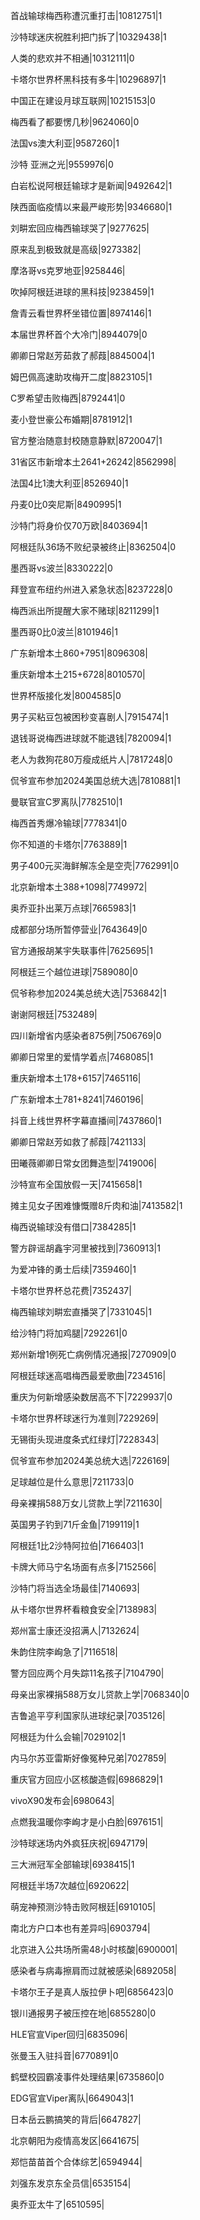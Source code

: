 首战输球梅西称遭沉重打击|10812751|1

沙特球迷庆祝胜利把门拆了|10329438|1

人类的悲欢并不相通|10312111|0

卡塔尔世界杯黑科技有多牛|10296897|1

中国正在建设月球互联网|10215153|0

梅西看了都要愣几秒|9624060|0

法国vs澳大利亚|9587260|1

沙特 亚洲之光|9559976|0

白岩松说阿根廷输球才是新闻|9492642|1

陕西面临疫情以来最严峻形势|9346680|1

刘畊宏回应梅西输球哭了|9277625|

原来乱到极致就是高级|9273382|

摩洛哥vs克罗地亚|9258446|

吹掉阿根廷进球的黑科技|9238459|1

詹青云看世界杯坐错位置|8974146|1

本届世界杯首个大冷门|8944079|0

卿卿日常赵芳茹救了郝葭|8845004|1

姆巴佩高速助攻梅开二度|8823105|1

C罗希望击败梅西|8792441|0

麦小登世豪公布婚期|8781912|1

官方整治随意封校随意静默|8720047|1

31省区市新增本土2641+26242|8562998|

法国4比1澳大利亚|8526940|1

丹麦0比0突尼斯|8490995|1

沙特门将身价仅70万欧|8403694|1

阿根廷队36场不败纪录被终止|8362504|0

墨西哥vs波兰|8330222|0

拜登宣布纽约州进入紧急状态|8237228|0

梅西派出所提醒大家不赌球|8211299|1

墨西哥0比0波兰|8101946|1

广东新增本土860+7951|8096308|

重庆新增本土215+6728|8010570|

世界杯版接化发|8004585|0

男子买粘豆包被困秒变喜剧人|7915474|1

退钱哥说梅西进球就不能退钱|7820094|1

老人为救狗花80万瘦成纸片人|7817248|0

侃爷宣布参加2024美国总统大选|7810881|1

曼联官宣C罗离队|7782510|1

梅西首秀爆冷输球|7778341|0

你不知道的卡塔尔|7763889|1

男子400元买海鲜解冻全是空壳|7762991|0

北京新增本土388+1098|7749972|

奥乔亚扑出莱万点球|7665983|1

成都部分场所暂停营业|7643649|0

官方通报胡某宇失联事件|7625695|1

阿根廷三个越位进球|7589080|0

侃爷称参加2024美总统大选|7536842|1

谢谢阿根廷|7532489|

四川新增省内感染者875例|7506769|0

卿卿日常里的爱情学着点|7468085|1

重庆新增本土178+6157|7465116|

广东新增本土781+8241|7460196|

抖音上线世界杯字幕直播间|7437860|1

卿卿日常赵芳如救了郝葭|7421133|

田曦薇卿卿日常女团舞造型|7419006|

沙特宣布全国放假一天|7415658|1

摊主见女子困难慷慨赠8斤肉和油|7413582|1

梅西说输球没有借口|7384285|1

警方辟谣胡鑫宇河里被找到|7360913|1

为爱冲锋的勇士后续|7359460|1

卡塔尔世界杯总花费|7352437|

梅西输球刘畊宏直播哭了|7331045|1

给沙特门将加鸡腿|7292261|0

郑州新增1例死亡病例情况通报|7270909|0

阿根廷球迷高唱梅西最爱歌曲|7234516|

重庆为何新增感染数居高不下|7229937|0

卡塔尔世界杯球迷行为准则|7229269|

无锡街头现进度条式红绿灯|7228343|

侃爷宣布参加2024美总统大选|7226169|

足球越位是什么意思|7211733|0

母亲裸捐588万女儿贷款上学|7211630|

英国男子钓到71斤金鱼|7199119|1

阿根廷1比2沙特阿拉伯|7166403|1

卡牌大师马宁名场面有点多|7152566|

沙特门将当选全场最佳|7140693|

从卡塔尔世界杯看粮食安全|7138983|

郑州富士康还没招满人|7132624|

朱韵住院李峋急了|7116518|

警方回应两个月失踪11名孩子|7104790|

母亲出家裸捐588万女儿贷款上学|7068340|0

吉鲁追平亨利国家队进球纪录|7035126|

阿根廷为什么会输|7029102|1

内马尔苏亚雷斯好像冤种兄弟|7027859|

重庆官方回应小区核酸造假|6986829|1

vivoX90发布会|6980643|

点燃我温暖你李峋才是小白脸|6976151|

沙特球迷场内外疯狂庆祝|6947179|

三大洲冠军全部输球|6938415|1

阿根廷半场7次越位|6920622|

萌宠神预测沙特击败阿根廷|6910105|

南北方户口本也有差异吗|6903794|

北京进入公共场所需48小时核酸|6900001|

感染者与病毒擦肩而过就被感染|6892058|

卡塔尔王子是真人版拉伊卜吧|6856423|0

银川通报男子被压控在地|6855280|0

HLE官宣Viper回归|6835096|

张曼玉入驻抖音|6770891|0

鹤壁校园霸凌事件处理结果|6735860|0

EDG官宣Viper离队|6649043|1

日本岳云鹏搞笑的背后|6647827|

北京朝阳为疫情高发区|6641675|

郑恺苗苗首个合体综艺|6594944|

刘强东发京东全员信|6535154|

奥乔亚太牛了|6510595|

